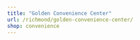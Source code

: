 ```yaml
---
title: "Golden Convenience Center"
url: /richmond/golden-convenience-center/
shop: convenience
---
```

